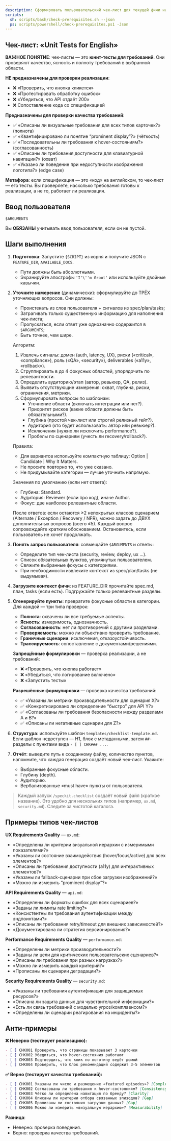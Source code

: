 ```yaml
---
description: Сформировать пользовательский чек-лист для текущей фичи на основе требований пользователя.
scripts:
  sh: scripts/bash/check-prerequisites.sh --json
  ps: scripts/powershell/check-prerequisites.ps1 -Json
---
```


## Чек-лист: «Unit Tests for English»

**ВАЖНОЕ ПОНЯТИЕ**: чек-листы — это **юнит-тесты для требований**. Они проверяют качество, ясность и полноту требований в выбранной области.

**НЕ предназначены для проверки реализации**:
- ❌ «Проверить, что кнопка кликется»
- ❌ «Протестировать обработку ошибок»
- ❌ «Убедиться, что API отдаёт 200»
- ❌ Сопоставление кода со спецификацией

**Предназначены для проверки качества требований**:
- ✅ «Описаны ли визуальные требования для всех типов карточек?» (полнота)
- ✅ «Квантифицировано ли понятие “prominent display”?» (чёткость)
- ✅ «Последовательны ли требования к hover-состояниям?» (согласованность)
- ✅ «Описаны ли требования доступности для клавиатурной навигации?» (охват)
- ✅ «Указано ли поведение при недоступности изображения логотипа?» (edge case)

**Метафора**: если спецификация — это «код» на английском, то чек-лист — его тесты. Вы проверяете, насколько требования готовы к реализации, а не то, работает ли реализация.

## Ввод пользователя

```text
$ARGUMENTS
```

Вы **ОБЯЗАНЫ** учитывать ввод пользователя, если он не пустой.

## Шаги выполнения

1. **Подготовка**: Запустите `{SCRIPT}` из корня и получите JSON с `FEATURE_DIR`, `AVAILABLE_DOCS`.
   - Пути должны быть абсолютными.
   - Экранируйте апострофы `'I'\''m Groot'` или используйте двойные кавычки.

2. **Уточните намерение** (динамически): сформулируйте до ТРЁХ уточняющих вопросов. Они должны:
   - Проистекать из слов пользователя + сигналов из spec/plan/tasks;
   - Затрагивать только существенную информацию для наполнения чек-листа;
   - Пропускаться, если ответ уже однозначно содержится в `$ARGUMENTS`;
   - Быть точнее, чем шире.

   Алгоритм:
   1. Извлечь сигналы: домен (auth, latency, UX), риски («critical», «compliance»), роль («QA», «security»), deliverables («a11y», «rollback»).
   2. Сгруппировать в до 4 фокусных областей, упорядочить по релевантности.
   3. Определить аудиторию/этап (автор, ревьюер, QA, релиз).
   4. Выявить отсутствующие измерения: охват, глубина, риски, ограничения, метрики.
   5. Сформулировать вопросы по шаблонам:
      - Уточнение области (включать интеграции или нет?).
      - Приоритет рисков (какие области должны быть обязательными?).
      - Глубина (простой чек-лист или строгий релизный гейт?).
      - Аудитория (кто будет использовать: автор или ревьюер?).
      - Исключения (нужно ли исключить performance?).
      - Пробелы по сценариям (учесть ли recovery/rollback?).

   Правила:
   - Для вариантов используйте компактную таблицу: Option | Candidate | Why It Matters.
   - Не просите повторно то, что уже сказано.
   - Не придумывайте категории — лучше уточнить напрямую.

   Значения по умолчанию (если нет ответа):
   - Глубина: Standard.
   - Аудитория: Reviewer (если про код), иначе Author.
   - Фокус: две наиболее релевантные области.

   После ответов: если остаются ≥2 непокрытых классов сценарием (Alternate / Exception / Recovery / NFR), можно задать до ДВУХ дополнительных вопросов (всего ≤5). Каждый вопрос сопровождайте кратким обоснованием. Остановитесь, если пользователь не хочет продолжать.

3. **Понять запрос пользователя**: совмещайте `$ARGUMENTS` и ответы:
   - Определите тип чек-листа (security, review, deploy, ux ...).
   - Список обязательных пунктов, упомянутых пользователем.
   - Свяжите выбранные фокусы с категориями.
   - При необходимости извлеките контекст из spec/plan/tasks (не выдумывая).

4. **Загрузите контекст фичи**: из FEATURE_DIR прочитайте spec.md, план, tasks (если есть). Подгружайте только релевантные разделы.

5. **Сгенерируйте пункты**: превратите фокусные области в категории. Для каждой — три типа проверок:
   - **Полнота**: охвачены ли все требуемые аспекты.
   - **Ясность**: измеримость, однозначность.
   - **Согласованность**: нет ли противоречий с другими разделами.
   - **Проверяемость**: можно ли объективно проверить требование.
   - **Граничные сценарии**: исключения, отказоустойчивость.
   - **Трассируемость**: сопоставление с документами/решениями.

   **Запрещённые формулировки** — проверка реализации, а не требований:
   - ❌ «Проверить, что кнопка работает»
   - ❌ «Убедиться, что логирование включено»
   - ❌ «Запустить тесты»

   **Разрешённые формулировки** — проверка качества требований:
   - ✅ «Указаны ли метрики производительности для сценария X?»
   - ✅ «Конкретизировано ли определение “быстро” для API Y?»
   - ✅ «Согласованы ли требования безопасности между разделами A и B?»
   - ✅ «Описаны ли негативные сценарии для Z?»

6. **Структура**: используйте шаблон `templates/checklist-template.md`. Если шаблон недоступен — H1, блок с метаданными, затем `##`-разделы с пунктами вида `- [ ] CHK### ...`.

7. **Отчёт**: выведите путь к созданному файлу, количество пунктов, напомните, что каждая генерация создаёт новый чек-лист. Укажите:
   - Выбранные фокусные области.
   - Глубину (depth).
   - Аудиторию.
   - Вербализованные «must have» пункты от пользователя.

> Каждый запуск `/speckit.checklist` создаёт новый файл (краткое название). Это удобно для нескольких типов (например, `ux.md`, `security.md`). Следите за чистотой каталога.

## Примеры типов чек-листов

**UX Requirements Quality** — `ux.md`:
- «Определены ли критерии визуальной иерархии с измеримыми показателями?»
- «Указаны ли состояние взаимодействия (hover/focus/active) для всех элементов?»
- «Описаны ли требования доступности (a11y) для интерактивных элементов?»
- «Указаны ли fallback-сценарии при сбое загрузки изображений?»
- «Можно ли измерить “prominent display”?»

**API Requirements Quality** — `api.md`:
- «Определены ли форматы ошибок для всех сценариев?»
- «Заданы ли лимиты rate limiting?»
- «Консистентны ли требования аутентификации между эндпоинтами?»
- «Описаны ли требования retry/timeout для внешних зависимостей?»
- «Документирована ли стратегия версионирования?»

**Performance Requirements Quality** — `performance.md`:
- «Определены ли метрики производительности?»
- «Заданы ли цели для критических пользовательских сценариев?»
- «Описаны ли требования при разных нагрузках?»
- «Можно ли измерить каждый критерий?»
- «Прописаны ли сценарии деградации?»

**Security Requirements Quality** — `security.md`:
- «Указаны ли требования аутентификации для защищаемых ресурсов?»
- «Описана ли защита данных для чувствительной информации?»
- «Есть ли связь требований с моделью угроз/комплаенсом?»
- «Определены ли сценарии реагирования на инциденты?»

## Анти-примеры

**❌ Неверно (тестирует реализацию):**
```markdown
- [ ] CHK001 Проверить, что страницы показывают 3 карточки
- [ ] CHK002 Убедиться, что hover-состояния работают
- [ ] CHK003 Подтвердить, что клик по логотипу ведёт домой
- [ ] CHK004 Проверить, что блок рекомендаций содержит 3-5 элементов
```

**✅ Верно (тестирует качество требований):**
```markdown
- [ ] CHK001 Указаны ли число и размещение «featured episodes»? [Completeness]
- [ ] CHK002 Согласованы ли требования к hover-состояниям? [Consistency]
- [ ] CHK003 Чётко ли определена навигация по бренду? [Clarity]
- [ ] CHK004 Описаны ли критерии отбора связанных эпизодов? [Gap]
- [ ] CHK005 Прописаны ли состояния загрузки данных? [Gap]
- [ ] CHK006 Можно ли измерить «визуальную иерархию»? [Measurability]
```

**Разница**:
- Неверно: проверка поведения.
- Верно: проверка качества требований.
